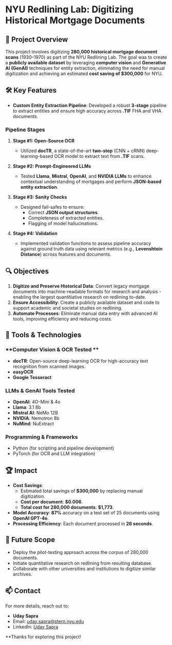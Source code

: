 
# NYU Redlining Lab: Digitizing Historical Mortgage Documents  

## 📜 Project Overview  
This project involves digitizing **280,000 historical mortgage document scans** (1930–1970) as part of the NYU Redlining Lab. The goal was to create a **publicly available dataset** by leveraging **computer vision** and **Generative AI (GenAI)** techniques for entity extraction, eliminating the need for manual digitization and achieving an estimated **cost saving of $300,000** for NYU.  

## 🛠️ Key Features  

- **Custom Entity Extraction Pipeline**: Developed a robust **3-stage** pipeline to extract entities and ensure high accuracy across **.TIF** FHA and VHA documents.  

### Pipeline Stages  

1. **Stage #1: Open-Source OCR**  
   - Utilized **docTR**, a state-of-the-art **two-step** (CNN + cRNN) deep-learning-based OCR model to extract text from **.TIF** scans.  

2. **Stage #2: Prompt-Engineered LLMs**  
   - Tested **Llama**, **Mistral**, **OpenAI**, and **NVIDIA LLMs** to enhance contextual understanding of mortgages and perform **JSON-based entity extraction**.  

3. **Stage #3: Sanity Checks**  
   - Designed fail-safes to ensure:
     - Correct **JSON output structures**.  
     - Completeness of extracted entities.  
     - Flagging of model hallucinations.  

4. **Stage #4: Validation**  
   - Implemented validation functions to assess pipeline accuracy against ground truth data using relevant metrics (e.g., **Levenshtein Distance**) across features and documents.

## 🔍 Objectives  
1. **Digitize and Preserve Historical Data**: Convert legacy mortgage documents into machine-readable formats for research and analysis - enabling the largest quantitiative research on redlining to-date.  
2. **Ensure Accessibility**: Create a publicly available dataset and code to support academic and societal studies on redlining.  
3. **Automate Processes**: Eliminate manual data entry with advanced AI tools, improving efficiency and reducing costs.


## 🔧 Tools & Technologies  

### **Computer Vision & OCR Tested **  
- **docTR**: Open-source deep-learning OCR for high-accuracy text recognition from scanned images.
- **easyOCR**
- **Google Tesseract** 

### **LLMs & GenAI Tools Tested**  
- **OpenAI**: 4O-Mini & 4o
- **Llama**: 3.1 8b
- **Mistral AI**: NeMo 12B
- **NVIDIA**: Nemotron 8b
- **NuMind**: NuExtract

### **Programming & Frameworks**  
- Python (for scripting and pipeline development)  
- PyTorch (for OCR and LLM integration)  


## 🏆 Impact  


- **Cost Savings**:  
  - Estimated total savings of **$300,000** by replacing manual digitization.  
  - **Cost per document**: **$0.006**.  
  - **Total cost for 280,000 documents**: **$1,773**.  
- **Model Accuracy**: **87%** accuracy on a test set of 25 documents using **OpenAI GPT-4o**.  
- **Processing Efficiency**: Each document processed in **26 seconds**.  


## 🚀 Future Scope  
- Deploy the pilot-testing approach across the corpus of 280,000 documents. 
- Initiate quantitative research on redlining from resulting database. 
- Collaborate with other universities and institutions to digitize similar archives.  

## 📫 Contact  
For more details, reach out to:  
- **Uday Sapra**  
- Email: [uday.sapra@stern.nyu.edu](mailto:uday.sapra@stern.nyu.edu)  
- LinkedIn: [Uday Sapra](https://www.linkedin.com/in/uday-sapra/)  


**Thanks for exploring this project!
